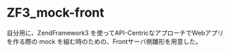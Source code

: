 # ZF3_mock-front
自分用に、ZendFramework3 を使ってAPI-CentricなアプローチでWebアプリを作る際の mock を組む時のための、Frontサーバ側雛形を用意した。
